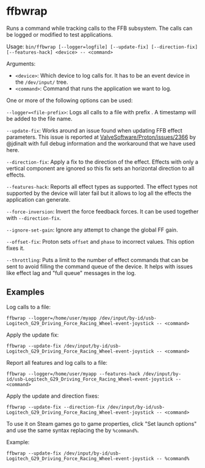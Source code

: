 # ffbwrap

Runs a command while tracking calls to the FFB subsystem. The calls can be
logged or modified to test applications.

Usage: `bin/ffbwrap [--logger=logfile] [--update-fix] [--direction-fix] [--features-hack] <device> -- <command>`

Arguments:

 - `<device>`: Which device to log calls for. It has to be an event device in
   the `/dev/input/` tree.
 - `<command>`: Command that runs the application we want to log.

One or more of the following options can be used:

  `--logger=<file-prefix>`: Logs all calls to a file with prefix <file-prefix>.
  A timestamp will be added to the file name.

  `--update-fix`: Works around an issue found when updating FFB effect parameters.
  This issue is reported at [ValveSoftware/Proton/issues/2366](https://github.com/ValveSoftware/Proton/issues/2366#issuecomment-539114450) by @jdinalt
  with full debug information and the workaround that we have used here.

  `--direction-fix`: Apply a fix to the direction of the effect. Effects with only
  a vertical component are ignored so this fix sets an horizontal direction to
  all effects.

  `--features-hack`: Reports all effect types as supported. The effect types not
  supported by the device will later fail but it allows to log all the effects
  the application can generate.

  `--force-inversion`: Invert the force feedback forces. It can be used
  together with `--direction-fix`.

  `--ignore-set-gain`: Ignore any attempt to change the global FF gain.

  `--offset-fix`: Proton sets `offset` and `phase` to incorrect values. This
  option fixes it.

  `--throttling`: Puts a limit to the number of effect commands that can be
  sent to avoid filling the command queue of the device. It helps with issues
  like effect lag and "full queue" messages in the log.

## Examples

Log calls to a file:

  `ffbwrap --logger=/home/user/myapp /dev/input/by-id/usb-Logitech_G29_Driving_Force_Racing_Wheel-event-joystick -- <command>`

Apply the update fix:

  `ffbwrap --update-fix /dev/input/by-id/usb-Logitech_G29_Driving_Force_Racing_Wheel-event-joystick -- <command>`

Report all features and log calls to a file:

  `ffbwrap --logger=/home/user/myapp --features-hack /dev/input/by-id/usb-Logitech_G29_Driving_Force_Racing_Wheel-event-joystick -- <command>`

Apply the update and direction fixes:

  `ffbwrap --update-fix --direction-fix /dev/input/by-id/usb-Logitech_G29_Driving_Force_Racing_Wheel-event-joystick -- <command>`

To use it on Steam games go to game properties, click "Set launch options" and
use the same syntax replacing the <command> by `%command%`.

Example:

  `ffbwrap --update-fix /dev/input/by-id/usb-Logitech_G29_Driving_Force_Racing_Wheel-event-joystick -- %command%`

